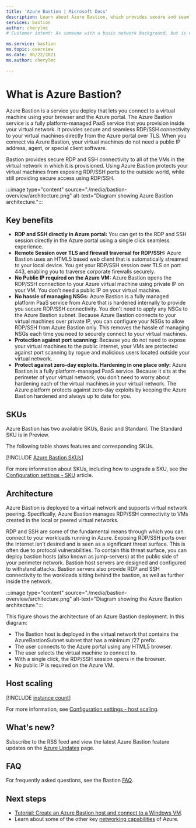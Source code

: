 ```yaml
---
title: 'Azure Bastion | Microsoft Docs'
description: Learn about Azure Bastion, which provides secure and seamless RDP/SSH connectivity to your virtual machines without exposing RDP/SSH ports externally.
services: bastion
author: cherylmc
# Customer intent: As someone with a basic network background, but is new to Azure, I want to understand the capabilities of Azure Bastion so that I can securely connect to my Azure virtual machines.

ms.service: bastion
ms.topic: overview
ms.date: 06/22/2021
ms.author: cherylmc

---
```

# What is Azure Bastion?

Azure Bastion is a service you deploy that lets you connect to a virtual machine using your browser and the Azure portal. The Azure Bastion service is a fully platform-managed PaaS service that you provision inside your virtual network. It provides secure and seamless RDP/SSH connectivity to your virtual machines directly from the Azure portal over TLS. When you connect via Azure Bastion, your virtual machines do not need a public IP address, agent, or special client software.

Bastion provides secure RDP and SSH connectivity to all of the VMs in the virtual network in which it is provisioned. Using Azure Bastion protects your virtual machines from exposing RDP/SSH ports to the outside world, while still providing secure access using RDP/SSH.

:::image type="content" source="./media/bastion-overview/architecture.png" alt-text="Diagram showing Azure Bastion architecture.":::

## <a name="key"></a>Key benefits

* **RDP and SSH directly in Azure portal:** You can get to the RDP and SSH session directly in the Azure portal using a single click seamless experience.
* **Remote Session over TLS and firewall traversal for RDP/SSH:** Azure Bastion uses an HTML5 based web client that is automatically streamed to your local device. You get your RDP/SSH session over TLS on port 443, enabling you to traverse corporate firewalls securely.
* **No Public IP required on the Azure VM:** Azure Bastion opens the RDP/SSH connection to your Azure virtual machine using private IP on your VM. You don't need a public IP on your virtual machine.
* **No hassle of managing NSGs:** Azure Bastion is a fully managed platform PaaS service from Azure that is hardened internally to provide you secure RDP/SSH connectivity. You don't need to apply any NSGs to the Azure Bastion subnet. Because Azure Bastion connects to your virtual machines over private IP, you can configure your NSGs to allow RDP/SSH from Azure Bastion only. This removes the hassle of managing NSGs each time you need to securely connect to your virtual machines.
* **Protection against port scanning:** Because you do not need to expose your virtual machines to the public Internet, your VMs are protected against port scanning by rogue and malicious users located outside your virtual network.
* **Protect against zero-day exploits. Hardening in one place only:** Azure Bastion is a fully platform-managed PaaS service. Because it sits at the perimeter of your virtual network, you don’t need to worry about hardening each of the virtual machines in your virtual network. The Azure platform protects against zero-day exploits by keeping the Azure Bastion hardened and always up to date for you.

## <a name="sku"></a>SKUs

Azure Bastion has two available SKUs, Basic and Standard. The Standard SKU is in Preview.

The following table shows features and corresponding SKUs.

[!INCLUDE [Azure Bastion SKUs](../../includes/bastion-sku.md)]

For more information about SKUs, including how to upgrade a SKU, see the [Configuration settings - SKU](configuration-settings.md#skus) article. 

## <a name="architecture"></a>Architecture

Azure Bastion is deployed to a virtual network and supports virtual network peering. Specifically, Azure Bastion manages RDP/SSH connectivity to VMs created in the local or peered virtual networks.

RDP and SSH are some of the fundamental means through which you can connect to your workloads running in Azure. Exposing RDP/SSH ports over the Internet isn't desired and is seen as a significant threat surface. This is often due to protocol vulnerabilities. To contain this threat surface, you can deploy bastion hosts (also known as jump-servers) at the public side of your perimeter network. Bastion host servers are designed and configured to withstand attacks. Bastion servers also provide RDP and SSH connectivity to the workloads sitting behind the bastion, as well as further inside the network.

:::image type="content" source="./media/bastion-overview/architecture.png" alt-text="Diagram showing the Azure Bastion architecture.":::

This figure shows the architecture of an Azure Bastion deployment. In this diagram:

* The Bastion host is deployed in the virtual network that contains the AzureBastionSubnet subnet that has a minimum /27 prefix.
* The user connects to the Azure portal using any HTML5 browser.
* The user selects the virtual machine to connect to.
* With a single click, the RDP/SSH session opens in the browser.
* No public IP is required on the Azure VM.

## <a name="host-scaling"></a>Host scaling

[!INCLUDE [instance count](../../includes/bastion-instance-count.md)]

For more information, see [Configuration settings - host scaling](configuration-settings.md#instance).

## <a name="new"></a>What's new?

Subscribe to the RSS feed and view the latest Azure Bastion feature updates on the [Azure Updates](https://azure.microsoft.com/updates/?category=networking&query=Azure%20Bastion) page.

## FAQ

For frequently asked questions, see the Bastion [FAQ](bastion-faq.md).

## Next steps

* [Tutorial: Create an Azure Bastion host and connect to a Windows VM](tutorial-create-host-portal.md).
* Learn about some of the other key [networking capabilities](../networking/fundamentals/networking-overview.md) of Azure.